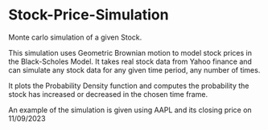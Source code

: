 # Stock-Price-Simulation
Monte carlo simulation of a given Stock. 

This simulation uses Geometric Brownian motion to model stock prices in the Black-Scholes Model. It takes real stock data from Yahoo finance and can simulate any stock data for any given time period, any number of times.

It plots the Probability Density function and computes the probability the stock has increased or decreased in the chosen time frame.

An example of the simulation is given using AAPL and its closing price on 11/09/2023
